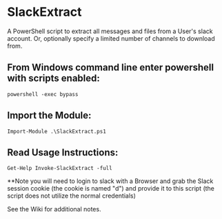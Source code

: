 # SlackExtract
A PowerShell script to extract all messages and files from a User's slack account. Or, optionally specify a limited number of channels to download from.

## From Windows command line enter powershell with scripts enabled:

```powershell -exec bypass```

## Import the Module:

```Import-Module .\SlackExtract.ps1```

## Read Usage Instructions:

 ```Get-Help Invoke-SlackExtract -full```

**Note you will need to login to slack with a Browser and grab the Slack session cookie (the cookie is named "d") and provide it to this script (the script does not utilize the normal credentials)

See the Wiki for additional notes.